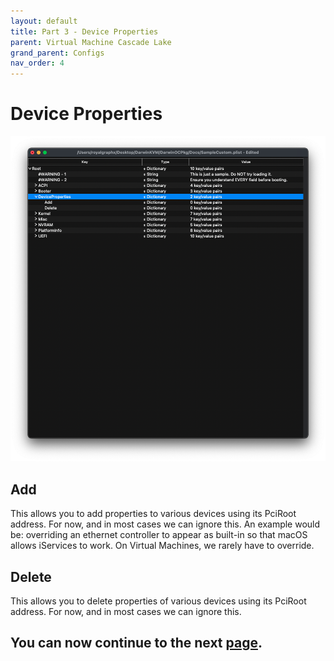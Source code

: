 ```yaml
---
layout: default
title: Part 3 - Device Properties
parent: Virtual Machine Cascade Lake
grand_parent: Configs
nav_order: 4
---
```


# Device Properties

<p align="center">
  <img src="../../../assets/OpenCoreDeviceProperties.png">
</p>

## Add

This allows you to add properties to various devices using its PciRoot address. For now, and in most cases we can ignore this. An example would be: overriding an ethernet controller to appear as built-in so that macOS allows iServices to work. On Virtual Machines, we rarely have to override.

## Delete

This allows you to delete properties of various devices using its PciRoot address. For now, and in most cases we can ignore this.

## You can now continue to the next <a href="04-Kernel.html">page</a>.